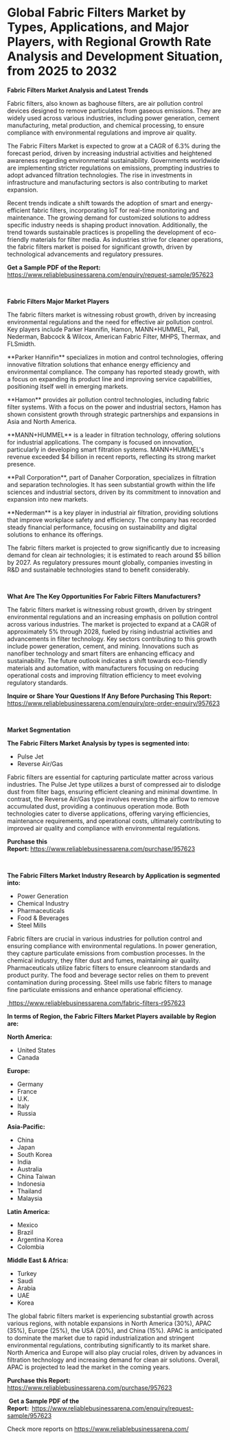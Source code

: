 <p><h1>Global Fabric Filters Market by Types, Applications, and Major Players, with Regional Growth Rate Analysis and Development Situation, from 2025 to 2032</h1></p><p><strong>Fabric Filters Market Analysis and Latest Trends</strong></p>
<p><p>Fabric filters, also known as baghouse filters, are air pollution control devices designed to remove particulates from gaseous emissions. They are widely used across various industries, including power generation, cement manufacturing, metal production, and chemical processing, to ensure compliance with environmental regulations and improve air quality.</p><p>The Fabric Filters Market is expected to grow at a CAGR of 6.3% during the forecast period, driven by increasing industrial activities and heightened awareness regarding environmental sustainability. Governments worldwide are implementing stricter regulations on emissions, prompting industries to adopt advanced filtration technologies. The rise in investments in infrastructure and manufacturing sectors is also contributing to market expansion.</p><p>Recent trends indicate a shift towards the adoption of smart and energy-efficient fabric filters, incorporating IoT for real-time monitoring and maintenance. The growing demand for customized solutions to address specific industry needs is shaping product innovation. Additionally, the trend towards sustainable practices is propelling the development of eco-friendly materials for filter media. As industries strive for cleaner operations, the fabric filters market is poised for significant growth, driven by technological advancements and regulatory pressures.</p></p>
<p><strong>Get a Sample PDF of the Report:&nbsp;</strong> <a href="https://www.reliablebusinessarena.com/enquiry/request-sample/957623?utm_campaign=3042&utm_medium=2&utm_source=Github&utm_content=ia&utm_term=21032025&utm_id=fabric-filters">https://www.reliablebusinessarena.com/enquiry/request-sample/957623</a></p>
<p>&nbsp;</p>
<p><strong>Fabric Filters Major Market Players</strong></p>
<p><p>The fabric filters market is witnessing robust growth, driven by increasing environmental regulations and the need for effective air pollution control. Key players include Parker Hannifin, Hamon, MANN+HUMMEL, Pall, Nederman, Babcock & Wilcox, American Fabric Filter, MHPS, Thermax, and FLSmidth.</p><p>**Parker Hannifin** specializes in motion and control technologies, offering innovative filtration solutions that enhance energy efficiency and environmental compliance. The company has reported steady growth, with a focus on expanding its product line and improving service capabilities, positioning itself well in emerging markets.</p><p>**Hamon** provides air pollution control technologies, including fabric filter systems. With a focus on the power and industrial sectors, Hamon has shown consistent growth through strategic partnerships and expansions in Asia and North America.</p><p>**MANN+HUMMEL** is a leader in filtration technology, offering solutions for industrial applications. The company is focused on innovation, particularly in developing smart filtration systems. MANN+HUMMEL's revenue exceeded $4 billion in recent reports, reflecting its strong market presence.</p><p>**Pall Corporation**, part of Danaher Corporation, specializes in filtration and separation technologies. It has seen substantial growth within the life sciences and industrial sectors, driven by its commitment to innovation and expansion into new markets.</p><p>**Nederman** is a key player in industrial air filtration, providing solutions that improve workplace safety and efficiency. The company has recorded steady financial performance, focusing on sustainability and digital solutions to enhance its offerings.</p><p>The fabric filters market is projected to grow significantly due to increasing demand for clean air technologies; it is estimated to reach around $5 billion by 2027. As regulatory pressures mount globally, companies investing in R&D and sustainable technologies stand to benefit considerably.</p></p>
<p>&nbsp;</p>
<p><strong>What Are The Key Opportunities For Fabric Filters Manufacturers?</strong></p>
<p><p>The fabric filters market is witnessing robust growth, driven by stringent environmental regulations and an increasing emphasis on pollution control across various industries. The market is projected to expand at a CAGR of approximately 5% through 2028, fueled by rising industrial activities and advancements in filter technology. Key sectors contributing to this growth include power generation, cement, and mining. Innovations such as nanofiber technology and smart filters are enhancing efficacy and sustainability. The future outlook indicates a shift towards eco-friendly materials and automation, with manufacturers focusing on reducing operational costs and improving filtration efficiency to meet evolving regulatory standards.</p></p>
<p><strong>Inquire or Share Your Questions If Any Before Purchasing This Report:</strong> <a href="https://www.reliablebusinessarena.com/enquiry/pre-order-enquiry/957623?utm_campaign=3042&utm_medium=2&utm_source=Github&utm_content=ia&utm_term=21032025&utm_id=fabric-filters">https://www.reliablebusinessarena.com/enquiry/pre-order-enquiry/957623</a></p>
<p>&nbsp;</p>
<p><strong>Market Segmentation</strong></p>
<p><strong>The Fabric Filters Market Analysis by types is segmented into:</strong></p>
<p><ul><li>Pulse Jet</li><li>Reverse Air/Gas</li></ul></p>
<p><p>Fabric filters are essential for capturing particulate matter across various industries. The Pulse Jet type utilizes a burst of compressed air to dislodge dust from filter bags, ensuring efficient cleaning and minimal downtime. In contrast, the Reverse Air/Gas type involves reversing the airflow to remove accumulated dust, providing a continuous operation mode. Both technologies cater to diverse applications, offering varying efficiencies, maintenance requirements, and operational costs, ultimately contributing to improved air quality and compliance with environmental regulations.</p></p>
<p><strong>Purchase this Report:&nbsp;</strong><a href="https://www.reliablebusinessarena.com/purchase/957623?utm_campaign=3042&utm_medium=2&utm_source=Github&utm_content=ia&utm_term=21032025&utm_id=fabric-filters">https://www.reliablebusinessarena.com/purchase/957623</a></p>
<p>&nbsp;</p>
<p><strong>The Fabric Filters Market Industry Research by Application is segmented into:</strong></p>
<p><ul><li>Power Generation</li><li>Chemical Industry</li><li>Pharmaceuticals</li><li>Food & Beverages</li><li>Steel Mills</li></ul></p>
<p><p>Fabric filters are crucial in various industries for pollution control and ensuring compliance with environmental regulations. In power generation, they capture particulate emissions from combustion processes. In the chemical industry, they filter dust and fumes, maintaining air quality. Pharmaceuticals utilize fabric filters to ensure cleanroom standards and product purity. The food and beverage sector relies on them to prevent contamination during processing. Steel mills use fabric filters to manage fine particulate emissions and enhance operational efficiency.</p></p>
<p><a href="https://www.reliablebusinessarena.com/fabric-filters-r957623?utm_campaign=3042&utm_medium=2&utm_source=Github&utm_content=ia&utm_term=21032025&utm_id=fabric-filters">&nbsp;https://www.reliablebusinessarena.com/fabric-filters-r957623</a></p>
<p><strong>In terms of Region, the Fabric Filters Market Players available by Region are:</strong></p>
<p>
    <p> <strong> North America: </strong>
        <ul>
            <li>United States</li>
            <li>Canada</li>
        </ul>
        </p> 
    <p> <strong> Europe: </strong>
        <ul>
            <li>Germany</li>
            <li>France</li>
            <li>U.K.</li>
            <li>Italy</li>
            <li>Russia</li>
        </ul>
        </p> 
    <p> <strong> Asia-Pacific: </strong>
        <ul>
            <li>China</li>
            <li>Japan</li>
            <li>South Korea</li>
            <li>India</li>
            <li>Australia</li>
            <li>China Taiwan</li>
            <li>Indonesia</li>
            <li>Thailand</li>
            <li>Malaysia</li>
        </ul>
        </p> 
    <p> <strong> Latin America: </strong>
        <ul>
            <li>Mexico</li>
            <li>Brazil</li>
            <li>Argentina Korea</li>
            <li>Colombia</li>
        </ul>
        </p> 
    <p> <strong> Middle East & Africa: </strong>
        <ul>
            <li>Turkey</li>
            <li>Saudi</li>
            <li>Arabia</li>
            <li>UAE</li>
            <li>Korea</li>
        </ul>
    </p>
    </p>
<p><p>The global fabric filters market is experiencing substantial growth across various regions, with notable expansions in North America (30%), APAC (35%), Europe (25%), the USA (20%), and China (15%). APAC is anticipated to dominate the market due to rapid industrialization and stringent environmental regulations, contributing significantly to its market share. North America and Europe will also play crucial roles, driven by advances in filtration technology and increasing demand for clean air solutions. Overall, APAC is projected to lead the market in the coming years.</p></p>
<p><strong>Purchase this Report: </strong><a href="https://www.reliablebusinessarena.com/purchase/957623?utm_campaign=3042&utm_medium=2&utm_source=Github&utm_content=ia&utm_term=21032025&utm_id=fabric-filters">https://www.reliablebusinessarena.com/purchase/957623</a></p>
<p>&nbsp;<strong>Get a Sample PDF of the Report:&nbsp;&nbsp;</strong><a href="https://www.reliablebusinessarena.com/enquiry/request-sample/957623?utm_campaign=3042&utm_medium=2&utm_source=Github&utm_content=ia&utm_term=21032025&utm_id=fabric-filters">https://www.reliablebusinessarena.com/enquiry/request-sample/957623</a></p>
<p><strong></strong></p>
<p>Check more reports on <a href="https://www.reliablebusinessarena.com/?utm_campaign=3042&utm_medium=2&utm_source=Github&utm_content=ia&utm_term=21032025&utm_id=fabric-filters">https://www.reliablebusinessarena.com/</a></p>